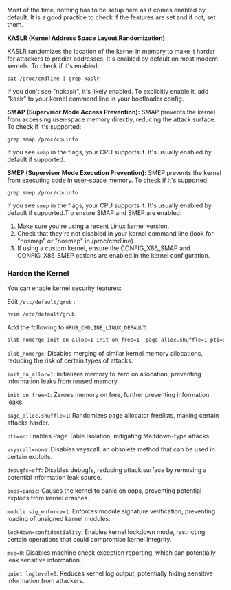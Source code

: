 Most of the time, nothing has to be setup here as it comes enabled by default. It is a good practice to check if the features are set and if not, set them.

**KASLR (Kernel Address Space Layout Randomization)**

KASLR randomizes the location of the kernel in memory to make it harder for attackers to predict addresses. It's enabled by default on most modern kernels. To check if it's enabled:

```
cat /proc/cmdline | grep kaslr
```

If you don't see "nokaslr", it's likely enabled. To explicitly enable it, add "kaslr" to your kernel command line in your bootloader config.

**SMAP (Supervisor Mode Access Prevention):**
SMAP prevents the kernel from accessing user-space memory directly, reducing the attack surface. To check if it's supported:

```
grep smap /proc/cpuinfo
```

If you see `smap` in the flags, your CPU supports it. It's usually enabled by default if supported.

**SMEP (Supervisor Mode Execution Prevention):**
SMEP prevents the kernel from executing code in user-space memory. To check if it's supported:

```
grep smep /proc/cpuinfo
```

If you see `smep` in the flags, your CPU supports it. It's usually enabled by default if supported.T o ensure SMAP and SMEP are enabled:

1. Make sure you're using a recent Linux kernel version.
2. Check that they're not disabled in your kernel command line (look for "nosmap" or "nosmep" in /proc/cmdline).
3. If using a custom kernel, ensure the CONFIG_X86_SMAP and CONFIG_X86_SMEP options are enabled in the kernel configuration.

### Harden the Kernel

You can enable kernel security features:

Edit `/etc/default/grub` :

```bash
nvim /etc/default/grub
```

Add the following to `GRUB_CMDLINE_LINUX_DEFAULT`:

```bash
slab_nomerge init_on_alloc=1 init_on_free=1  page_alloc.shuffle=1 pti=on vsyscall=none debugfs=off oops=panic  module.sig_enforce=1 lockdown=confidentiality mce=0 quiet loglevel=0
```

`slab_nomerge`: Disables merging of similar kernel memory allocations, reducing the risk of certain types of attacks.

`init_on_alloc=1`: Initializes memory to zero on allocation, preventing information leaks from reused memory.

`init_on_free=1`: Zeroes memory on free, further preventing information leaks.

`page_alloc.shuffle=1`: Randomizes page allocator freelists, making certain attacks harder.

`pti=on`: Enables Page Table Isolation, mitigating Meltdown-type attacks.

`vsyscall=none`: Disables vsyscall, an obsolete method that can be used in certain exploits.

`debugfs=off`: Disables debugfs, reducing attack surface by removing a potential information leak source.

`oops=panic`: Causes the kernel to panic on oops, preventing potential exploits from kernel crashes.

`module.sig_enforce=1`: Enforces module signature verification, preventing loading of unsigned kernel modules.

`lockdown=confidentiality`: Enables kernel lockdown mode, restricting certain operations that could compromise kernel integrity.

`mce=0`: Disables machine check exception reporting, which can potentially leak sensitive information.

`quiet loglevel=0`: Reduces kernel log output, potentially hiding sensitive information from attackers.
